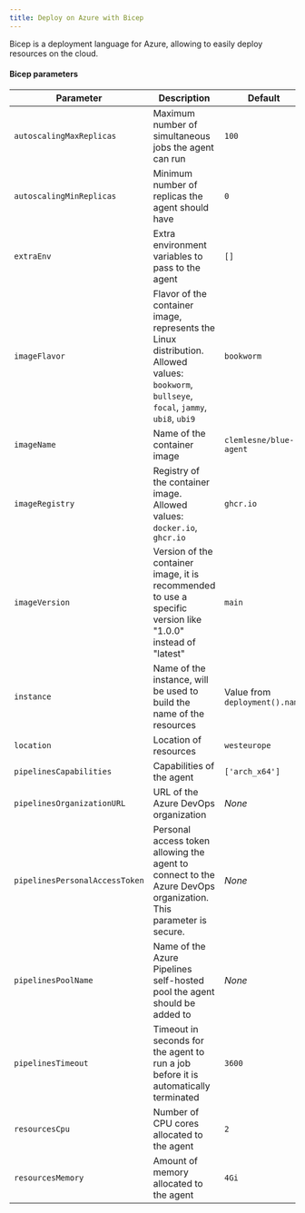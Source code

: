 ```yaml
---
title: Deploy on Azure with Bicep
---
```


Bicep is a deployment language for Azure, allowing to easily deploy resources on the cloud.

#### Bicep parameters

| Parameter                      | Description                                                                                                                                | Default                        |
| ------------------------------ | ------------------------------------------------------------------------------------------------------------------------------------------ | ------------------------------ |
| `autoscalingMaxReplicas`       | Maximum number of simultaneous jobs the agent can run                                                                                      | `100`                          |
| `autoscalingMinReplicas`       | Minimum number of replicas the agent should have                                                                                           | `0`                            |
| `extraEnv`                     | Extra environment variables to pass to the agent                                                                                           | `[]`                           |
| `imageFlavor`                  | Flavor of the container image, represents the Linux distribution. Allowed values: `bookworm`, `bullseye`, `focal`, `jammy`, `ubi8`, `ubi9` | `bookworm`                     |
| `imageName`                    | Name of the container image                                                                                                                | `clemlesne/blue-agent`         |
| `imageRegistry`                | Registry of the container image. Allowed values: `docker.io`, `ghcr.io`                                                                    | `ghcr.io`                      |
| `imageVersion`                 | Version of the container image, it is recommended to use a specific version like "1.0.0" instead of "latest"                               | `main`                         |
| `instance`                     | Name of the instance, will be used to build the name of the resources                                                                      | Value from `deployment().name` |
| `location`                     | Location of resources                                                                                                                      | `westeurope`                   |
| `pipelinesCapabilities`        | Capabilities of the agent                                                                                                                  | `['arch_x64']`                 |
| `pipelinesOrganizationURL`     | URL of the Azure DevOps organization                                                                                                       | _None_                         |
| `pipelinesPersonalAccessToken` | Personal access token allowing the agent to connect to the Azure DevOps organization. This parameter is secure.                            | _None_                         |
| `pipelinesPoolName`            | Name of the Azure Pipelines self-hosted pool the agent should be added to                                                                  | _None_                         |
| `pipelinesTimeout`             | Timeout in seconds for the agent to run a job before it is automatically terminated                                                        | `3600`                         |
| `resourcesCpu`                 | Number of CPU cores allocated to the agent                                                                                                 | `2`                            |
| `resourcesMemory`              | Amount of memory allocated to the agent                                                                                                    | `4Gi`                          |
